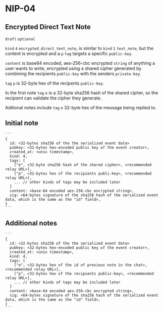 NIP-04
======

Encrypted Direct Text Note
--------------------------------------

`draft` `optional`

`kind` `4` `encrypted_direct_text_note`, is similar to `kind` `1` `text_note`, but the content is encrypted and a `p` `tag` targets a specific `public-key`.

`content` is base64 encoded, aes-256-cbc encrypted `string` of anything a user wants to write, encrypted using a shared cipher generated by combining the recipients `public-key` with the senders `private-key`.

`tag` `p` is 32-byte hex of the recipents `public-key`. 

In the first note `tag` `e` is a 32-byte sha256 hash of the shared cipher, so the recipient can validate the cipher they generate.

Aditional notes include `tag` `e` 32-byte hex of the message being replied to.

## Initial note

    ```
    {
      id: <32-bytes sha256 of the the serialized event data>
      pubkey: <32-bytes hex-encoded public key of the event creator>,
      created_at: <unix timestamp>,
      kind: 4,
      tags: [
        ["e", <32-byte sha256 hash of the shared cipher>, <recommended relay URL>],
        ["p", <32-bytes hex of the recipients publi-key>, <recommended relay URL>],
        ... // other kinds of tags may be included later
      ]
      content: <base-64 encoded aes-256-cbc encrypted string>,
      sig: <64-bytes signature of the sha256 hash of the serialized event data, which is the same as the "id" field>,
    }
    ```

## Additional notes

    ```
    {
      id: <32-bytes sha256 of the the serialized event data>
      pubkey: <32-bytes hex-encoded public key of the event creator>,
      created_at: <unix timestamp>,
      kind: 4,
      tags: [
        ["e", <32-bytes hex of the id of previous note in the chat>, <recommended relay URL>],
        ["p", <32-bytes hex of the recipients public-key>, <recommended relay URL>],
        ... // other kinds of tags may be included later
      ]
      content: <base-64 encoded aes-256-cbc encrypted string>,
      sig: <64-bytes signature of the sha256 hash of the serialized event data, which is the same as the "id" field>,
    }
    ```
